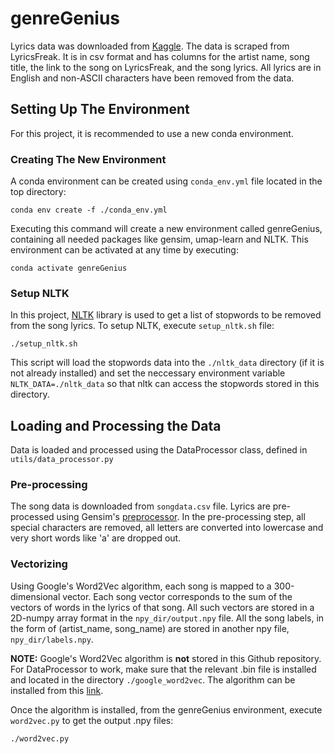 # genreGenius

Lyrics data was downloaded from [Kaggle](https://www.kaggle.com/mousehead/songlyrics/data). The data is scraped from LyricsFreak. It is in csv format and has columns for the artist name, song title, the link to the song on LyricsFreak, and the song lyrics. All lyrics are in English and non-ASCII characters have been removed from the data.

## Setting Up The Environment

For this project, it is recommended to use a new conda environment.  

### Creating The New Environment

A conda environment can be created using `conda_env.yml` file located in the top directory: 

```
conda env create -f ./conda_env.yml
``` 

Executing this command will create a new environment called genreGenius, containing all needed packages like gensim, umap-learn and NLTK. This environment can be activated at any time by executing:

```
conda activate genreGenius
``` 

### Setup NLTK 

In this project, [NLTK](https://www.nltk.org/) library is used to get a list of stopwords to be removed from the song lyrics. To setup NLTK, execute `setup_nltk.sh` file:

```
./setup_nltk.sh
```

This script will load the stopwords data into the `./nltk_data` directory (if it is not already installed) and set the neccessary environment variable `NLTK_DATA=./nltk_data` so that nltk can access the stopwords stored in this directory.

## Loading and Processing the Data

Data is loaded and processed using the DataProcessor class, defined in `utils/data_processor.py`

### Pre-processing

The song data is downloaded from `songdata.csv` file. Lyrics are pre-processed using Gensim's [preprocessor](https://radimrehurek.com/gensim/utils.html#gensim.utils.simple_preprocess). In the pre-processing step, all special characters are removed, all letters are converted into lowercase and very short words like 'a' are dropped out. 

### Vectorizing

Using Google's Word2Vec algorithm, each song is mapped to a 300-dimensional vector. Each song vector corresponds to the sum of the vectors of words in the lyrics of that song. All such vectors are stored in a 2D-numpy array format in the `npy_dir/output.npy` file. All the song labels, in the form of (artist\_name, song\_name) are stored in another npy file, `npy_dir/labels.npy`.

**NOTE:** Google's Word2Vec algorithm is **not** stored in this Github repository. For DataProcessor to work, make sure that the relevant .bin file is installed and located in the directory `./google_word2vec`. The algorithm can be installed from this [link](https://drive.google.com/file/d/0B7XkCwpI5KDYNlNUTTlSS21pQmM/edit). 

Once the algorithm is installed, from the genreGenius environment, execute `word2vec.py` to get the output .npy files:

```
./word2vec.py
```

